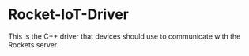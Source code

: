 # Rocket-IoT-Driver
This is the C++ driver that devices should use to communicate with the Rockets server. 

